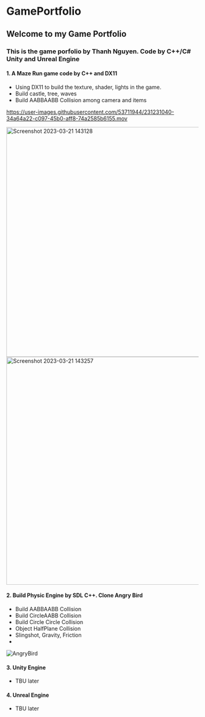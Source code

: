 # GamePortfolio
## Welcome to my Game Portfolio

### This is the game porfolio by Thanh Nguyen. Code by C++/C# Unity and Unreal Engine
#### 1. A Maze Run game code by C++ and DX11
- Using DX11 to build the texture, shader, lights in the game.
- Build castle, tree, waves
- Build AABBAABB Collision among camera and items

https://user-images.githubusercontent.com/53711944/231231040-34a64a22-c097-45b0-aff8-74a2585b6155.mov

<img width="601" alt="Screenshot 2023-03-21 143128" src="https://user-images.githubusercontent.com/53711944/226707644-476e6d64-437d-433a-9e0c-b3e98758902a.png">
<img width="596" alt="Screenshot 2023-03-21 143257" src="https://user-images.githubusercontent.com/53711944/226707780-68207f1a-e116-4fea-8b77-e1d35d2494ef.png">



#### 2. Build Physic Engine by SDL C++. Clone Angry Bird
- Build AABBAABB Collision
- Build CircleAABB Collision
- Build Circle Circle Collision
- Object HalfPlane Collision
- Slingshot, Gravity, Friction 
- 
![AngryBird](https://user-images.githubusercontent.com/53711944/226696637-7b32dc7a-26e2-4e75-9a57-1712911429e2.png)


#### 3. Unity Engine 
- TBU later
#### 4. Unreal Engine  
- TBU later
